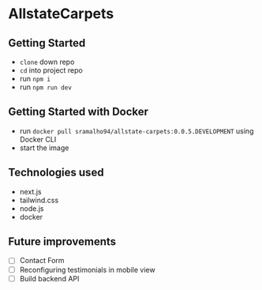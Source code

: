 # AllstateCarpets

## Getting Started

- `clone` down repo
- `cd` into project repo
- run `npm i`
- run `npm run dev`

## Getting Started with Docker

- run `docker pull sramalho94/allstate-carpets:0.0.5.DEVELOPMENT` using Docker CLI
- start the image

## Technologies used

- next.js
- tailwind.css
- node.js
- docker

## Future improvements

- [ ] Contact Form
- [ ] Reconfiguring testimonials in mobile view
- [ ] Build backend API
